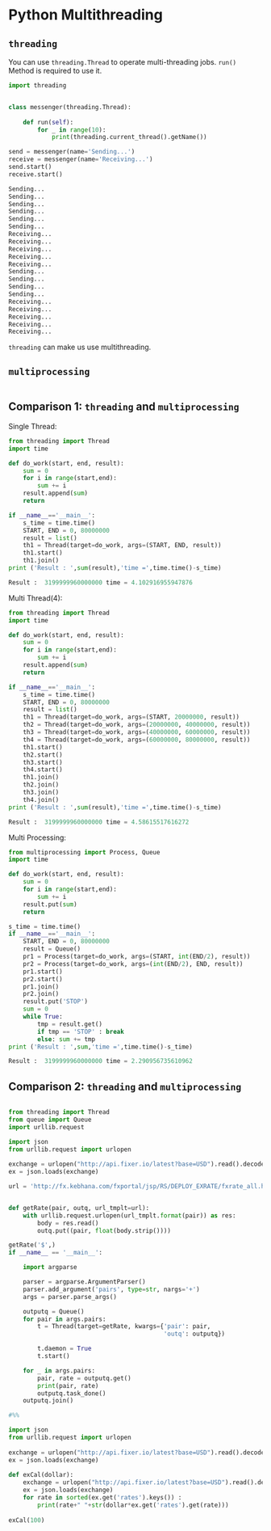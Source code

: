 # Python Multithreading

## ```threading```

You can use ```threading.Thread``` to operate multi-threading jobs.
```run()``` Method is required to use it.

```python
import threading


class messenger(threading.Thread):
    
    def run(self):
        for _ in range(10):
            print(threading.current_thread().getName())

send = messenger(name='Sending...')
receive = messenger(name='Receiving...')
send.start()
receive.start()

Sending...
Sending...
Sending...
Sending...
Sending...
Sending...
Receiving...
Receiving...
Receiving...
Receiving...
Receiving...
Sending...
Sending...
Sending...
Sending...
Receiving...
Receiving...
Receiving...
Receiving...
Receiving...
```

```threading``` can make us use multithreading.


## ```multiprocessing```

```python

```


## Comparison 1: ```threading``` and ```multiprocessing```

Single Thread:
```python
from threading import Thread
import time

def do_work(start, end, result):
    sum = 0
    for i in range(start,end):
        sum += i
    result.append(sum)
    return

if __name__=='__main__':
    s_time = time.time()
    START, END = 0, 80000000
    result = list()
    th1 = Thread(target=do_work, args=(START, END, result))
    th1.start()
    th1.join()
print ('Result : ',sum(result),'time =',time.time()-s_time)

Result :  3199999960000000 time = 4.102916955947876
```

Multi Thread(4):
```python
from threading import Thread
import time

def do_work(start, end, result):
    sum = 0
    for i in range(start,end):
        sum += i
    result.append(sum)
    return

if __name__=='__main__':
    s_time = time.time()
    START, END = 0, 80000000
    result = list()
    th1 = Thread(target=do_work, args=(START, 20000000, result))
    th2 = Thread(target=do_work, args=(20000000, 40000000, result))
    th3 = Thread(target=do_work, args=(40000000, 60000000, result))
    th4 = Thread(target=do_work, args=(60000000, 80000000, result))
    th1.start()
    th2.start()
    th3.start()
    th4.start()
    th1.join()
    th2.join()
    th3.join()
    th4.join()
print ('Result : ',sum(result),'time =',time.time()-s_time)

Result :  3199999960000000 time = 4.58615517616272
```


Multi Processing:
```python
from multiprocessing import Process, Queue
import time

def do_work(start, end, result):
    sum = 0
    for i in range(start,end):
        sum += i
    result.put(sum)
    return

s_time = time.time()
if __name__=='__main__':
    START, END = 0, 80000000
    result = Queue()
    pr1 = Process(target=do_work, args=(START, int(END/2), result))
    pr2 = Process(target=do_work, args=(int(END/2), END, result))
    pr1.start()
    pr2.start()
    pr1.join()
    pr2.join()
    result.put('STOP')
    sum = 0
    while True:
        tmp = result.get()
        if tmp == 'STOP' : break
        else: sum += tmp
print ('Result : ',sum,'time =',time.time()-s_time)

Result :  3199999960000000 time = 2.290956735610962
```

## Comparison 2: ```threading``` and ```multiprocessing```

```python

from threading import Thread
from queue import Queue
import urllib.request

import json
from urllib.request import urlopen
 
exchange = urlopen("http://api.fixer.io/latest?base=USD").read().decode("utf-8")
ex = json.loads(exchange)

url = 'http://fx.kebhana.com/fxportal/jsp/RS/DEPLOY_EXRATE/fxrate_all.html'


def getRate(pair, outq, url_tmplt=url):
    with urllib.request.urlopen(url_tmplt.format(pair)) as res:
        body = res.read()
        outq.put((pair, float(body.strip())))

getRate('$',)
if __name__ == '__main__':

    import argparse

    parser = argparse.ArgumentParser()
    parser.add_argument('pairs', type=str, nargs='+')
    args = parser.parse_args()

    outputq = Queue()
    for pair in args.pairs:
        t = Thread(target=getRate, kwargs={'pair': pair,
                                           'outq': outputq})

        t.daemon = True
        t.start()

    for _ in args.pairs:
        pair, rate = outputq.get()
        print(pair, rate)
        outputq.task_done()
    outputq.join()

#%%

import json
from urllib.request import urlopen
 
exchange = urlopen("http://api.fixer.io/latest?base=USD").read().decode("utf-8")
ex = json.loads(exchange)
 
def exCal(dollar):
    exchange = urlopen("http://api.fixer.io/latest?base=USD").read().decode("utf-8")
    ex = json.loads(exchange)
    for rate in sorted(ex.get('rates').keys()) :    
        print(rate+" "+str(dollar*ex.get('rates').get(rate)))
 
exCal(100)
```
